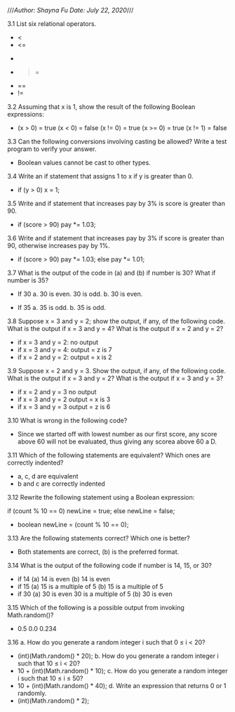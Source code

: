 ///*Author: Shayna Fu
Date: July 22, 2020*///

3.1
List six relational operators.

- <
- <=
- >
- >=
- ==
- !=

3.2
Assuming that x is 1, show the result of the following Boolean expressions:

- (x > 0) = true
  (x < 0) = false
  (x != 0) = true
  (x >= 0) = true
  (x != 1) = false

3.3
Can the following conversions involving casting be allowed? Write a test
program to verify your answer.

- Boolean values cannot be cast to other types.

3.4
Write an if statement that assigns 1 to x if y is greater than 0.

- if (y > 0)
    x = 1;

3.5
Write and if statement that increases pay by 3% is score is greater than 90.

- if (score > 90)
    pay *= 1.03;

3.6
Write and if statement that increases pay by 3% if score is greater than 90,
otherwise increases pay by 1%.

- if (score > 90)
    pay *= 1.03;
  else
    pay *= 1.01;

3.7
What is the output of the code in (a) and (b) if number is 30? What if
number is 35?

- If 30
  a. 30 is even.
     30 is odd.
  b. 30 is even.

- If 35
  a. 35 is odd.
  b. 35 is odd.

3.8
Suppose x = 3 and y = 2; show the output, if any, of the following code. 
What is the output if x = 3 and y = 4? What is the output if x = 2 and 
y = 2? 

- if x = 3 and y = 2:
  no output
- if x = 3 and y = 4:
  output = z is 7
- if x = 2 and y = 2:
  output = x is 2

3.9
Suppose x = 2 and y = 3. Show the output, if any, of the following code.
What is the output if x = 3 and y = 2? What is the output if x = 3 and
y = 3?

- if x = 2 and y = 3
  no output
- if x = 3 and y = 2
  output = x is 3
- if x = 3 and y = 3
  output = z is 6

3.10
What is wrong in the following code?

- Since we started off with lowest number as our first score, any score
  above 60 will not be evaluated, thus giving any scorea above 60 a D.

3.11
Which of the following statements are equivalent? Which ones are correctly
indented?

- a, c, d are equivalent
- b and c are correctly indented

3.12
Rewrite the following statement using a Boolean expression:

if (count % 10 == 0)
  newLine = true;
else
  newLine = false;

- boolean newLine = (count % 10 == 0);

3.13
Are the following statements correct? Which one is better?

- Both statements are correct, (b) is the preferred format.

3.14
What is the output of the following code if number is 14, 15, or 30?

- if 14
  (a) 14 is even
  (b) 14 is even
- if 15
  (a) 15 is a multiple of 5
  (b) 15 is a multiple of 5
- if 30
  (a) 30 is even
      30 is a multiple of 5
  (b) 30 is even

3.15
Which of the following is a possible output from invoking Math.random()?

- 0.5
  0.0
  0.234

3.16
a. How do you generate a random integer i such that 0 ≤ i < 20?
- (int)(Math.random() * 20);
b. How do you generate a random integer i such that 10 ≤ i < 20?
- 10 + (int)(Math.random() * 10);
c. How do you generate a random integer i such that 10 ≤ i ≤ 50?
- 10 + (int)(Math.random() * 40);
d. Write an expression that returns 0 or 1 randomly.
- (int)(Math.random() * 2);
